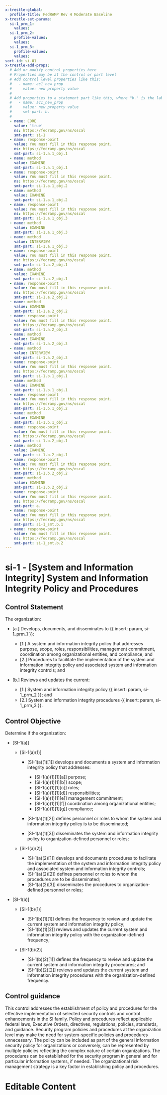 ```yaml
---
x-trestle-global:
  profile-title: FedRAMP Rev 4 Moderate Baseline
x-trestle-set-params:
  si-1_prm_1:
    values:
  si-1_prm_2:
    profile-values:
    values:
  si-1_prm_3:
    profile-values:
    values:
sort-id: si-01
x-trestle-add-props:
  # Add or modify control properties here
  # Properties may be at the control or part level
  # Add control level properties like this:
  #   - name: ac1_new_prop
  #     value: new property value
  #
  # Add properties to a statement part like this, where "b." is the label of the target statement part
  #   - name: ac1_new_prop
  #     value: new property value
  #     smt-part: b.
  #
  - name: CORE
    value: 'true'
    ns: https://fedramp.gov/ns/oscal
    smt-part: si-1
  - name: response-point
    value: You must fill in this response point.
    ns: https://fedramp.gov/ns/oscal
    smt-part: si-1.a.1_obj.1
  - name: method
    value: EXAMINE
    smt-part: si-1.a.1_obj.1
  - name: response-point
    value: You must fill in this response point.
    ns: https://fedramp.gov/ns/oscal
    smt-part: si-1.a.1_obj.2
  - name: method
    value: EXAMINE
    smt-part: si-1.a.1_obj.2
  - name: response-point
    value: You must fill in this response point.
    ns: https://fedramp.gov/ns/oscal
    smt-part: si-1.a.1_obj.3
  - name: method
    value: EXAMINE
    smt-part: si-1.a.1_obj.3
  - name: method
    value: INTERVIEW
    smt-part: si-1.a.1_obj.3
  - name: response-point
    value: You must fill in this response point.
    ns: https://fedramp.gov/ns/oscal
    smt-part: si-1.a.2_obj.1
  - name: method
    value: EXAMINE
    smt-part: si-1.a.2_obj.1
  - name: response-point
    value: You must fill in this response point.
    ns: https://fedramp.gov/ns/oscal
    smt-part: si-1.a.2_obj.2
  - name: method
    value: EXAMINE
    smt-part: si-1.a.2_obj.2
  - name: response-point
    value: You must fill in this response point.
    ns: https://fedramp.gov/ns/oscal
    smt-part: si-1.a.2_obj.3
  - name: method
    value: EXAMINE
    smt-part: si-1.a.2_obj.3
  - name: method
    value: INTERVIEW
    smt-part: si-1.a.2_obj.3
  - name: response-point
    value: You must fill in this response point.
    ns: https://fedramp.gov/ns/oscal
    smt-part: si-1.b.1_obj.1
  - name: method
    value: EXAMINE
    smt-part: si-1.b.1_obj.1
  - name: response-point
    value: You must fill in this response point.
    ns: https://fedramp.gov/ns/oscal
    smt-part: si-1.b.1_obj.2
  - name: method
    value: EXAMINE
    smt-part: si-1.b.1_obj.2
  - name: response-point
    value: You must fill in this response point.
    ns: https://fedramp.gov/ns/oscal
    smt-part: si-1.b.2_obj.1
  - name: method
    value: EXAMINE
    smt-part: si-1.b.2_obj.1
  - name: response-point
    value: You must fill in this response point.
    ns: https://fedramp.gov/ns/oscal
    smt-part: si-1.b.2_obj.2
  - name: method
    value: EXAMINE
    smt-part: si-1.b.2_obj.2
  - name: response-point
    value: You must fill in this response point.
    ns: https://fedramp.gov/ns/oscal
    smt-part: a.
  - name: response-point
    value: You must fill in this response point.
    ns: https://fedramp.gov/ns/oscal
    smt-part: si-1_smt.b.1
  - name: response-point
    value: You must fill in this response point.
    ns: https://fedramp.gov/ns/oscal
    smt-part: si-1_smt.b.2
---
```


# si-1 - \[System and Information Integrity\] System and Information Integrity Policy and Procedures

## Control Statement

The organization:

- \[a.\] Develops, documents, and disseminates to {{ insert: param, si-1_prm_1 }}:

  - \[1.\] A system and information integrity policy that addresses purpose, scope, roles, responsibilities, management commitment, coordination among organizational entities, and compliance; and
  - \[2.\] Procedures to facilitate the implementation of the system and information integrity policy and associated system and information integrity controls; and

- \[b.\] Reviews and updates the current:

  - \[1.\] System and information integrity policy {{ insert: param, si-1_prm_2 }}; and
  - \[2.\] System and information integrity procedures {{ insert: param, si-1_prm_3 }}.

## Control Objective

Determine if the organization:

- \[SI-1(a)\]

  - \[SI-1(a)(1)\]

    - \[SI-1(a)(1)[1]\] develops and documents a system and information integrity policy that addresses:

      - \[SI-1(a)(1)[1][a]\] purpose;
      - \[SI-1(a)(1)[1][b]\] scope;
      - \[SI-1(a)(1)[1][c]\] roles;
      - \[SI-1(a)(1)[1][d]\] responsibilities;
      - \[SI-1(a)(1)[1][e]\] management commitment;
      - \[SI-1(a)(1)[1][f]\] coordination among organizational entities;
      - \[SI-1(a)(1)[1][g]\] compliance;

    - \[SI-1(a)(1)[2]\] defines personnel or roles to whom the system and information integrity policy is to be disseminated;
    - \[SI-1(a)(1)[3]\] disseminates the system and information integrity policy to organization-defined personnel or roles;

  - \[SI-1(a)(2)\]

    - \[SI-1(a)(2)[1]\] develops and documents procedures to facilitate the implementation of the system and information integrity policy and associated system and information integrity controls;
    - \[SI-1(a)(2)[2]\] defines personnel or roles to whom the procedures are to be disseminated;
    - \[SI-1(a)(2)[3]\] disseminates the procedures to organization-defined personnel or roles;

- \[SI-1(b)\]

  - \[SI-1(b)(1)\]

    - \[SI-1(b)(1)[1]\] defines the frequency to review and update the current system and information integrity policy;
    - \[SI-1(b)(1)[2]\] reviews and updates the current system and information integrity policy with the organization-defined frequency;

  - \[SI-1(b)(2)\]

    - \[SI-1(b)(2)[1]\] defines the frequency to review and update the current system and information integrity procedures; and
    - \[SI-1(b)(2)[2]\] reviews and updates the current system and information integrity procedures with the organization-defined frequency.

## Control guidance

This control addresses the establishment of policy and procedures for the effective implementation of selected security controls and control enhancements in the SI family. Policy and procedures reflect applicable federal laws, Executive Orders, directives, regulations, policies, standards, and guidance. Security program policies and procedures at the organization level may make the need for system-specific policies and procedures unnecessary. The policy can be included as part of the general information security policy for organizations or conversely, can be represented by multiple policies reflecting the complex nature of certain organizations. The procedures can be established for the security program in general and for particular information systems, if needed. The organizational risk management strategy is a key factor in establishing policy and procedures.

# Editable Content

<!-- Make additions and edits below -->
<!-- The above represents the contents of the control as received by the profile, prior to additions. -->
<!-- If the profile makes additions to the control, they will appear below. -->
<!-- The above markdown may not be edited but you may edit the content below, and/or introduce new additions to be made by the profile. -->
<!-- If there is a yaml header at the top, parameter values may be edited. Use --set-parameters to incorporate the changes during assembly. -->
<!-- The content here will then replace what is in the profile for this control, after running profile-assemble. -->
<!-- The added parts in the profile for this control are below.  You may edit them and/or add new ones. -->
<!-- Each addition must have a heading either of the form ## Control my_addition_name -->
<!-- or ## Part a. (where the a. refers to one of the control statement labels.) -->
<!-- "## Control" parts are new parts added after the statement part. -->
<!-- "## Part" parts are new parts added into the top-level statement part with that label. -->
<!-- Subparts may be added with nested hash levels of the form ### My Subpart Name -->
<!-- underneath the parent ## Control or ## Part being added -->
<!-- See https://ibm.github.io/compliance-trestle/tutorials/ssp_profile_catalog_authoring/ssp_profile_catalog_authoring for guidance. -->
